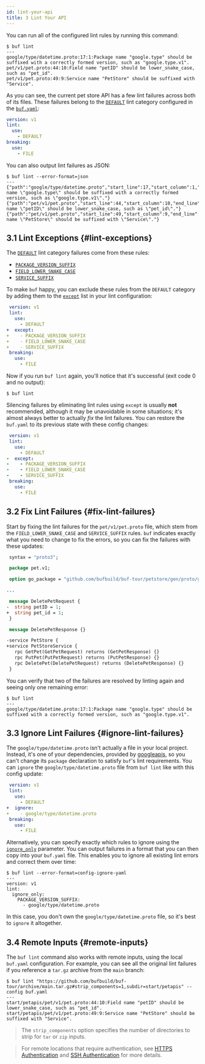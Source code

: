 ```yaml
---
id: lint-your-api
title: 3 Lint Your API
---
```


You can run all of the configured lint rules by running this command:

```terminal
$ buf lint
---
google/type/datetime.proto:17:1:Package name "google.type" should be suffixed with a correctly formed version, such as "google.type.v1".
pet/v1/pet.proto:44:10:Field name "petID" should be lower_snake_case, such as "pet_id".
pet/v1/pet.proto:49:9:Service name "PetStore" should be suffixed with "Service".
```

As you can see, the current pet store API has a few lint failures across both of its
files. These failures belong to the [`DEFAULT`](../lint/rules.md#default) lint category
configured in the [`buf.yaml`](../configuration/v1/buf-yaml.md):

```yaml title="buf.yaml"
version: v1
lint:
  use:
    - DEFAULT
breaking:
  use:
    - FILE
```

You can also output lint failures as JSON:

```terminal
$ buf lint --error-format=json
---
{"path":"google/type/datetime.proto","start_line":17,"start_column":1,"end_line":17,"end_column":21,"type":"PACKAGE_VERSION_SUFFIX","message":"Package name \"google.type\" should be suffixed with a correctly formed version, such as \"google.type.v1\"."}
{"path":"pet/v1/pet.proto","start_line":44,"start_column":10,"end_line":44,"end_column":15,"type":"FIELD_LOWER_SNAKE_CASE","message":"Field name \"petID\" should be lower_snake_case, such as \"pet_id\"."}
{"path":"pet/v1/pet.proto","start_line":49,"start_column":9,"end_line":49,"end_column":17,"type":"SERVICE_SUFFIX","message":"Service name \"PetStore\" should be suffixed with \"Service\"."}
```

## 3.1 Lint Exceptions {#lint-exceptions}

The [`DEFAULT`](/lint/rules#default) lint category failures come from these rules:

* [`PACKAGE_VERSION_SUFFIX`](../lint/rules.md#package_version_suffix)
* [`FIELD_LOWER_SNAKE_CASE`](../lint/rules.md#field_lower_snake_case)
* [`SERVICE_SUFFIX`](../lint/rules.md#service_suffix)

To make `buf` happy, you can exclude these rules from the `DEFAULT` category by adding them to the
[`except`](/lint/configuration#except) list in your lint configuration:

```yaml title="buf.yaml" {5-8}
 version: v1
 lint:
   use:
     - DEFAULT
+  except:
+    - PACKAGE_VERSION_SUFFIX
+    - FIELD_LOWER_SNAKE_CASE
+    - SERVICE_SUFFIX
 breaking:
   use:
     - FILE
```

Now if you run `buf lint` again, you'll notice that it's successful (exit code 0 and no output):

```terminal
$ buf lint
```

Silencing failures by eliminating lint rules using `except` is usually **not** recommended,
although it may be unavoidable in some situations; it's almost always better to actually _fix_
the lint failures. You can restore the `buf.yaml` to its previous state with these config changes:

```yaml title="buf.yaml" {5-8}
 version: v1
 lint:
   use:
     - DEFAULT
-  except:
-    - PACKAGE_VERSION_SUFFIX
-    - FIELD_LOWER_SNAKE_CASE
-    - SERVICE_SUFFIX
 breaking:
   use:
     - FILE
```

## 3.2 Fix Lint Failures {#fix-lint-failures}

Start by fixing the lint failures for the `pet/v1/pet.proto` file, which stem from the `FIELD_LOWER_SNAKE_CASE`
and `SERVICE_SUFFIX` rules. `buf` indicates exactly what you need to change to fix the errors, so you can
fix the failures with these updates:

```protobuf title="pet/v1/pet.proto" {10-11,16-17}
 syntax = "proto3";

 package pet.v1;

 option go_package = "github.com/bufbuild/buf-tour/petstore/gen/proto/go/pet/v1;petv1";

...

 message DeletePetRequest {
-  string petID = 1;
+  string pet_id = 1;
 }

 message DeletePetResponse {}

-service PetStore {
+service PetStoreService {
   rpc GetPet(GetPetRequest) returns (GetPetResponse) {}
   rpc PutPet(PutPetRequest) returns (PutPetResponse) {}
   rpc DeletePet(DeletePetRequest) returns (DeletePetResponse) {}
 }
```

You can verify that two of the failures are resolved by linting again and seeing only one remaining error:

```terminal
$ buf lint
---
google/type/datetime.proto:17:1:Package name "google.type" should be suffixed with a correctly formed version, such as "google.type.v1".
```

## 3.3 Ignore Lint Failures {#ignore-lint-failures}

The `google/type/datetime.proto` isn't actually a file in your local project. Instead, it's one of your
dependencies, provided by [googleapis](https://buf.build/googleapis/googleapis), so you can't change its
`package` declaration to satisfy `buf`'s lint requirements. You can `ignore` the `google/type/datetime.proto`
file from `buf lint` like with this config update:

```yaml title="buf.yaml" {5-6}
 version: v1
 lint:
   use:
     - DEFAULT
+  ignore:
+    - google/type/datetime.proto
 breaking:
   use:
     - FILE
```

Alternatively, you can specify exactly which rules to ignore using the [`ignore_only`](/lint/configuration#ignore_only)
parameter. You can output failures in a format that you can then copy into your `buf.yaml` file. This enables you to ignore
all existing lint errors and correct them over time:

```terminal
$ buf lint --error-format=config-ignore-yaml
---
version: v1
lint:
  ignore_only:
    PACKAGE_VERSION_SUFFIX:
      - google/type/datetime.proto
```

In this case, you don't own the `google/type/datetime.proto` file, so it's best to `ignore` it altogether.

## 3.4 Remote Inputs {#remote-inputs}

The `buf lint` command also works with remote inputs, using the local `buf.yaml` configuration. For example, you can see all
the original lint failures if you reference a `tar.gz` archive from the `main` branch:

```terminal
$ buf lint "https://github.com/bufbuild/buf-tour/archive/main.tar.gz#strip_components=1,subdir=start/petapis" --config buf.yaml
---
start/petapis/pet/v1/pet.proto:44:10:Field name "petID" should be lower_snake_case, such as "pet_id".
start/petapis/pet/v1/pet.proto:49:9:Service name "PetStore" should be suffixed with "Service".
```

> The `strip_components` option specifies the number of directories to strip for `tar` or `zip` inputs.

> For remote locations that require authentication, see [HTTPS Authentication](../reference/inputs.md#https) and
> [SSH Authentication](../reference/inputs.md#ssh) for more details.
